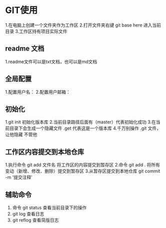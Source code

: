 # GIT使用


1.在电脑上创建一个文件夹作为工作区
2.打开文件夹右键 git base here 进入当前目录
3.工作区持有项目实际文件

## readme 文档
1.readme文件可以是txt文档，也可以是md文档

## 全局配置
1.配置用户名：
2.配置用户邮箱：

## 初始化
1.git init 初始化版本库
2.当前目录路径后面有（master）代表初始化成功
3.在当前目录下会生成一个隐藏文件 .get 代表这是一个版本库
4.千万别操作 .git 文件，让他隐藏 不管他

## 工作区内容提交到本地仓库
1.执行命令 git add 文件名 将工作区的内容提交到暂存区
2.命令 git add . 将所有变动（新增、修改、删除）提交到暂存区
3.从暂存区提交到本地仓库 git commit -m '提交注释'

## 辅助命令
1. 命令 git status 查看当前目录下的操作
2. git log 查看日志
3. git reflog 查看简版日志